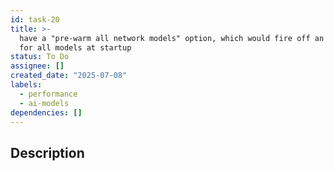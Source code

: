 ```yaml
---
id: task-20
title: >-
  have a "pre-warm all network models" option, which would fire off an API call
  for all models at startup
status: To Do
assignee: []
created_date: "2025-07-08"
labels:
  - performance
  - ai-models
dependencies: []
---
```


## Description
